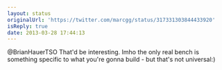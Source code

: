 ```yaml
---
layout: status
originalUrl: 'https://twitter.com/marcgg/status/317331303844433920'
isReply: true
date: 2013-03-28 17:44:13
---
```


@BrianHauerTSO That'd be interesting. Imho the only real bench is something specific to what you're gonna build - but that's not universal:)
